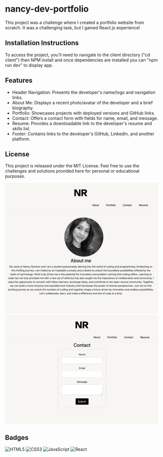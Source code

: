 # nancy-dev-portfolio

This project was a challenge where I created a portfolio website from scratch. It was a challenging task, but I gained React.js experience!

## Installation Instructions

To access the project, you'll need to navigate to the client directory ("cd client") then NPM install and once dependencies are installed you can "npm run dev" to display app.

## Features

- Header Navigation: Presents the developer's name/logo and navigation links.
- About Me: Displays a recent photo/avatar of the developer and a brief biography.
- Portfolio: Showcases projects with deployed versions and GitHub links.
- Contact: Offers a contact form with fields for name, email, and message.
- Resume: Provides a downloadable link to the developer's resume and skills list.
- Footer: Contains links to the developer's GitHub, LinkedIn, and another platform.

## License

This project is released under the MIT License. Feel free to use the challenges and solutions provided here for personal or educational purposes.

![Website screenshot](./client//src/image/readme1.png)
![Website screenshot](./client//src/image/readme2.png)

## Badges

![HTML5](https://img.shields.io/badge/HTML5-E34F26?style=for-the-badge&logo=html5&logoColor=white)
![CSS3](https://img.shields.io/badge/CSS3-1572B6?style=for-the-badge&logo=css3&logoColor=white)
![JavaScript](https://img.shields.io/badge/JavaScript-F7DF1E?style=for-the-badge&logo=javascript&logoColor=black)
![React](https://img.shields.io/badge/React-61DAFB?style=for-the-badge&logo=react&logoColor=black)
